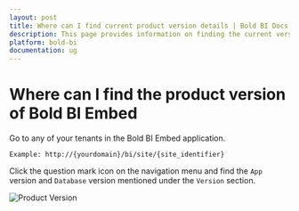```yaml
---
layout: post
title: Where can I find current product version details | Bold BI Docs
description: This page provides information on finding the current version details of the Bold BI product by clicking the question mark icon in Bold BI application.
platform: bold-bi
documentation: ug
---
```

# Where can I find the product version of Bold BI Embed

Go to any of your tenants in the Bold BI Embed application.

`Example: http://{yourdomain}/bi/site/{site_identifier}`

Click the question mark icon on the navigation menu and find the `App` version and `Database` version mentioned under the `Version` section.

![Product Version](/bold-bi-docs/static/assets/embedded/faq/images/build-version.png)

